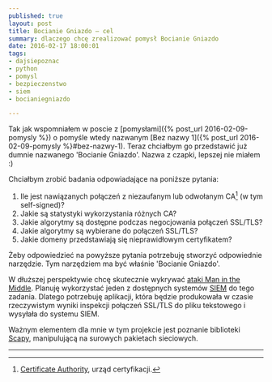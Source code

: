 ```yaml
---
published: true
layout: post
title: Bocianie Gniazdo – cel
summary: dlaczego chcę zrealizować pomysł Bocianie Gniazdo
date: 2016-02-17 18:00:01
tags:
- dajsiepoznac
- python
- pomysl
- bezpieczenstwo
- siem
- bocianiegniazdo

---
```


Tak jak wspomniałem w poscie z [pomysłami]({% post_url 2016-02-09-pomysly %}) o pomyśle wtedy nazwanym [Bez nazwy 1]({% post_url 2016-02-09-pomysly %}#bez-nazwy-1). Teraz chciałbym go przedstawić już dumnie nazwanego 'Bocianie Gniazdo'. Nazwa z czapki, lepszej nie miałem :)

Chciałbym zrobić badania odpowiadające na poniższe pytania:

1. Ile jest nawiązanych połączeń z niezaufanym lub odwołanym CA[^1] (w tym self-signed)?
1. Jakie są statystyki wykorzystania różnych CA?
1. Jakie algorytmy są dostępne podczas negocjowania połączeń SSL/TLS?
1. Jakie algorytmy są wybierane do połączeń SSL/TLS?
1. Jakie domeny przedstawiają się nieprawidłowym certyfikatem?

Żeby odpowiedzieć na powyższe pytania potrzebuję stworzyć odpowiednie narzędzie. Tym narzędziem ma być właśnie 'Bocianie Gniazdo'. 

W dłuższej perspektywie chcę skutecznie wykrywać [ataki Man in the Middle](https://en.wikipedia.org/wiki/Man-in-the-middle_attack). Planuję wykorzystać jeden z dostępnych systemów [SIEM](https://en.wikipedia.org/wiki/Security_information_and_event_management) do tego zadania. Dlatego potrzebuję aplikacji, która będzie produkowała w czasie rzeczywistym wyniki inspekcji połączeń SSL/TLS do pliku tekstowego i wysyłała do systemu SIEM. 

Ważnym elementem dla mnie w tym projekcie jest poznanie biblioteki [Scapy](http://www.secdev.org/projects/scapy/), manipulującą na surowych pakietach sieciowych. 

---

[^1]: [Certificate Authority](https://en.wikipedia.org/wiki/Certificate_authority), urząd certyfikacji.


